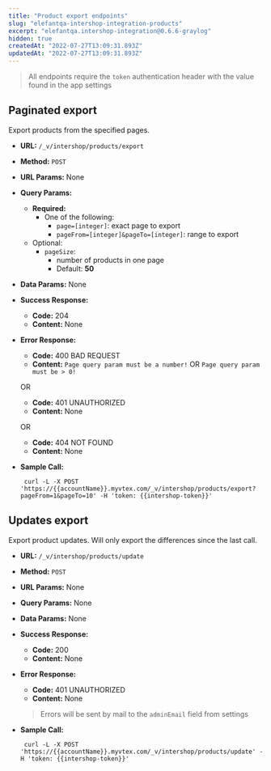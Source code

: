 ```yaml
---
title: "Product export endpoints"
slug: "elefantqa-intershop-integration-products"
excerpt: "elefantqa.intershop-integration@0.6.6-graylog"
hidden: true
createdAt: "2022-07-27T13:09:31.893Z"
updatedAt: "2022-07-27T13:09:31.893Z"
---
```

> All endpoints require the `token` authentication header with the value found in the app settings

## Paginated export
Export products from the specified pages.

* **URL:** `/_v/intershop/products/export`

* **Method:** `POST`

* **URL Params:** None

* **Query Params:**
  * **Required:**
     * One of the following:
       * `page=[integer]`: exact page to export
       * `pageFrom=[integer]&pageTo=[integer]`: range to export
  * Optional:
    * `pageSize`:
      * number of products in one page
      * Default: **50**

* **Data Params:** None

* **Success Response:**

  * **Code:** 204
  * **Content:** None

* **Error Response:**
  * **Code:** 400 BAD REQUEST
  * **Content:** `Page query param must be a number!` OR  `Page query param must be > 0!`

  OR

  * **Code:** 401 UNAUTHORIZED
  * **Content:** None

  OR

  * **Code:** 404 NOT FOUND
  * **Content:** None
  

* **Sample Call:**
  ```shell
   curl -L -X POST 'https://{{accountName}}.myvtex.com/_v/intershop/products/export?pageFrom=1&pageTo=10' -H 'token: {{intershop-token}}'
  ```


## Updates export
Export product updates. Will only export the differences since the last call.

* **URL:** `/_v/intershop/products/update`

* **Method:** `POST`
* **URL Params:** None
* **Query Params:** None
* **Data Params:** None

* **Success Response:**

  * **Code:** 200
  * **Content:** None

* **Error Response:**
  * **Code:** 401 UNAUTHORIZED
  * **Content:** None

  > Errors will be sent by mail to the `adminEmail` field from settings
* **Sample Call:**
  ```shell
   curl -L -X POST 'https://{{accountName}}.myvtex.com/_v/intershop/products/update' -H 'token: {{intershop-token}}'
  ```